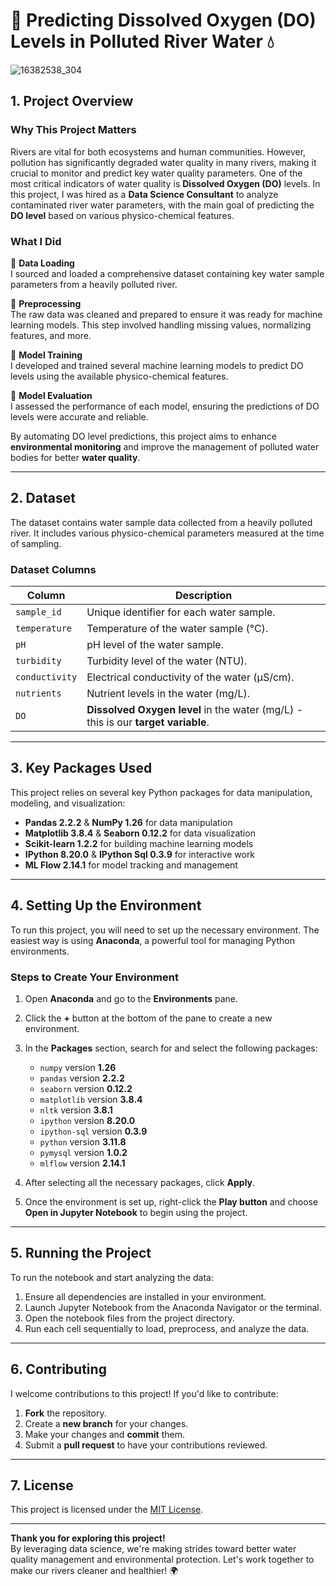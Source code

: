 # 🌊 Predicting Dissolved Oxygen (DO) Levels in Polluted River Water 💧

![16382538_304](https://github.com/user-attachments/assets/8727d451-d98b-4e43-b515-95b64c989b98)


## 1. Project Overview

### **Why This Project Matters**

Rivers are vital for both ecosystems and human communities. However, pollution has significantly degraded water quality in many rivers, making it crucial to monitor and predict key water quality parameters. One of the most critical indicators of water quality is **Dissolved Oxygen (DO)** levels. In this project, I was hired as a **Data Science Consultant** to analyze contaminated river water parameters, with the main goal of predicting the **DO level** based on various physico-chemical features.

### **What I Did**

🔹 **Data Loading**      
I sourced and loaded a comprehensive dataset containing key water sample parameters from a heavily polluted river.

🔹 **Preprocessing**       
The raw data was cleaned and prepared to ensure it was ready for machine learning models. This step involved handling missing values, normalizing features, and more.

🔹 **Model Training**        
I developed and trained several machine learning models to predict DO levels using the available physico-chemical features.

🔹 **Model Evaluation**        
I assessed the performance of each model, ensuring the predictions of DO levels were accurate and reliable.

By automating DO level predictions, this project aims to enhance **environmental monitoring** and improve the management of polluted water bodies for better **water quality**.

---

## 2. Dataset

The dataset contains water sample data collected from a heavily polluted river. It includes various physico-chemical parameters measured at the time of sampling.

### **Dataset Columns**    

| **Column**     | **Description**                                                                 |
|----------------|---------------------------------------------------------------------------------|
| `sample_id`    | Unique identifier for each water sample.                                        |
| `temperature`  | Temperature of the water sample (°C).                                           |
| `pH`           | pH level of the water sample.                                                    |
| `turbidity`    | Turbidity level of the water (NTU).                                             |
| `conductivity` | Electrical conductivity of the water (µS/cm).                                   |
| `nutrients`    | Nutrient levels in the water (mg/L).                                             |
| `DO`           | **Dissolved Oxygen level** in the water (mg/L) - this is our **target variable**. |

---

## 3. Key Packages Used     

This project relies on several key Python packages for data manipulation, modeling, and visualization:    

- **Pandas 2.2.2** & **NumPy 1.26** for data manipulation     
- **Matplotlib 3.8.4** & **Seaborn 0.12.2** for data visualization     
- **Scikit-learn 1.2.2** for building machine learning models     
- **IPython 8.20.0** & **IPython Sql 0.3.9** for interactive work      
- **ML Flow 2.14.1** for model tracking and management       

---

## 4. Setting Up the Environment

To run this project, you will need to set up the necessary environment. The easiest way is using **Anaconda**, a powerful tool for managing Python environments.

### **Steps to Create Your Environment**

1. Open **Anaconda** and go to the **Environments** pane.
2. Click the **+** button at the bottom of the pane to create a new environment.
3. In the **Packages** section, search for and select the following packages:

   - `numpy` version **1.26**
   - `pandas` version **2.2.2**
   - `seaborn` version **0.12.2**
   - `matplotlib` version **3.8.4**
   - `nltk` version **3.8.1**
   - `ipython` version **8.20.0**
   - `ipython-sql` version **0.3.9**
   - `python` version **3.11.8**
   - `pymysql` version **1.0.2**
   - `mlflow` version **2.14.1**

4. After selecting all the necessary packages, click **Apply**.
5. Once the environment is set up, right-click the **Play button** and choose **Open in Jupyter Notebook** to begin using the project.

---

## 5. Running the Project

To run the notebook and start analyzing the data:

1. Ensure all dependencies are installed in your environment.
2. Launch Jupyter Notebook from the Anaconda Navigator or the terminal.
3. Open the notebook files from the project directory.
4. Run each cell sequentially to load, preprocess, and analyze the data.

---

## 6. Contributing

I welcome contributions to this project! If you'd like to contribute:

1. **Fork** the repository.    
2. Create a **new branch** for your changes.     
3. Make your changes and **commit** them.      
4. Submit a **pull request** to have your contributions reviewed.    

---

## 7. License

This project is licensed under the [MIT License](LICENSE).

---

**Thank you for exploring this project!**        
By leveraging data science, we're making strides toward better water quality management and environmental protection. Let's work together to make our rivers cleaner and healthier! 🌍    


